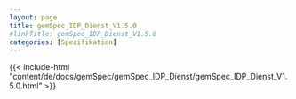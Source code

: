 ```yaml
---
layout: page
title: gemSpec_IDP_Dienst_V1.5.0
#linkTitle: gemSpec_IDP_Dienst_V1.5.0
categories: [Spezifikation]
---
```

{{< include-html "content/de/docs/gemSpec/gemSpec_IDP_Dienst/gemSpec_IDP_Dienst_V1.5.0.html" >}}